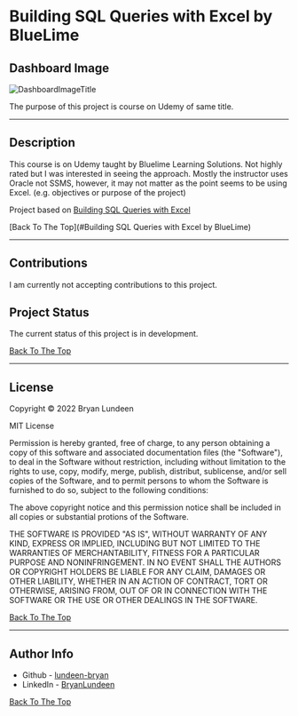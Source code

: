# Building SQL Queries with Excel by BlueLime
<!-- NOTE: Make sure the first time you add the title that you use all lowercase and separate each word with a hyphen. -->
<!--       Then after you get to the end of the document you can come back and edit the title. -->

## Dashboard Image

![DashboardImageTitle](dashboard-image-url)

The purpose of this project is course on Udemy of same title.
<!-- Your brief description should be short and simple and will be repeated at the Table of contents section below. (Describe just the main goal or objective not every requirement) -->

---

## Description

This course is on Udemy taught by Bluelime Learning Solutions. Not highly rated but I was interested in seeing the approach. Mostly the instructor uses Oracle not SSMS, however, it may not matter as the point seems to be using Excel. (e.g. objectives or purpose of the project)

Project based on [Building SQL Queries with Excel](course-urlhttps://www.udemy.com/course/building-sql-queries-with-excel/)

[Back To The Top](#Building SQL Queries with Excel by BlueLime)

---

## Contributions

I am currently not accepting contributions to this project.

## Project Status

The current status of this project is in development.

[Back To The Top](#Building_SQL_Queries_with_Excel_by_BlueLime)

---

<!-- The following section includes Licensing info [optioinal] choose either MIT or DMCA. -->

## License

<mitlicense>

Copyright &copy; 2022 Bryan Lundeen

MIT License

Permission is hereby granted, free of charge, to any person obtaining a copy of this software and associated documentation files (the "Software"), to deal in the Software without restriction, including without limitation to the rights to use, copy, modify, merge, publish, distribut, sublicense, and/or sell copies of the Software, and to permit persons to whom the Software is furnished to do so, subject to the following conditions:

The above copyright notice and this permission notice shall be included in all copies or substantial protions of the Software.

THE SOFTWARE IS PROVIDED "AS IS", WITHOUT WARRANTY OF ANY KIND, EXPRESS OR IMPLIED, INCLUDING BUT NOT LIMITED TO THE WARRANTIES OF MERCHANTABILITY, FITNESS FOR A PARTICULAR PURPOSE AND NONINFRINGEMENT. IN NO EVENT SHALL THE AUTHORS OR COPYRIGHT HOLDERS BE LIABLE FOR ANY CLAIM, DAMAGES OR OTHER LIABILITY, WHETHER IN AN ACTION OF CONTRACT, TORT OR OTHERWISE, ARISING FROM, OUT OF OR IN CONNECTION WITH THE SOFTWARE OR THE USE OR OTHER DEALINGS IN THE SOFTWARE.

<mitlicense>
<!--
<dmca>
Protection: All original content on https://github.com/lundeen-bryan/ is created by the website owner or published under permission including but not limited to text, design, code, images, photographs and videos are considered to be the Intellectual Property of the website owner, whether copyrighted or not, and are protected by DMCA Protection Services using the Digital Millennium Copyright Act Title 17 Chapter 512 (c)(3). Reproduction or re-publication of this content is prohibited without permission.
Digital Millennium Copyright Act: Part of the US Copyright Law. The DMCA addresses penalties for copyright infringement on the Internet and protects content creators by "establishing procedures for proper notification" to OSPs when copyright infringement is identified online. Online Copyright Infringement Liability Limitation Act, Title II of the DMCA "adds a new section 512 to the Copyright Act to create four new limitations on liability for copyright infringement by online service providers." These procedures allow content creators or their designated agent to file proper DMCA Takedown notice to the OSP in case infringed material has been detected on their servers.
<dmca>
-->

[Back To The Top](#Building_SQL_Queries_with_Excel_by_BlueLime)

---

## Author Info

- Github - [lundeen-bryan](https://github.com/lundeen-bryan)
- LinkedIn - [BryanLundeen](https://www.linkedin.com/in/bryanlundeen/)

[Back To The Top](#Building_SQL_Queries_with_Excel_by_BlueLime)